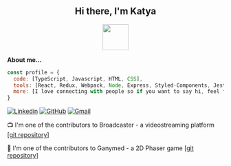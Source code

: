 <h2 align="center">Hi there, I'm Katya</a></h2>
<p align="center"><img src="https://media4.giphy.com/media/ZO7JG72fMpXgrN2uCI/giphy.gif?cid=790b7611de2228da7b1a2eefe4655cf94bd5cf1d764f976f&rid=giphy.gif" width="60"></p>

**About me...**
```javascript
const profile = {
  code: [TypeScript, Javascript, HTML, CSS],
  tools: [React, Redux, Webpack, Node, Express, Styled-Components, Jest, Playwrite, Ant-Design, Phaser, Vite],
  more: [I love connecting with people so if you want to say hi, feel free to contact me]
}
```

[![Linkedin](https://img.shields.io/badge/LinkedIn-blue)](https://www.linkedin.com/in/ekaterina-gnedenko/)
[![GitHub](https://img.shields.io/badge/GitHub-lightgrey)](https://github.com/kaechyou/)
[![Gmail](https://img.shields.io/badge/gmail-orange)](mailto:ekaterina.gnedenko@gmail.com)

📺  I'm one of the contributors to Broadcaster - a videostreaming platform <a href="https://github.com/kaechyou/broadcaster" target="_blank">[git repository]</a>

👾  I'm one of the contributors to Ganymed - a 2D Phaser game <a href="https://github.com/chebok/ganymede-project" target="_blank">[git repository]</a>

